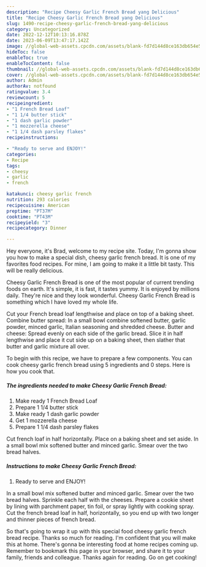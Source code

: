 ```yaml
---
description: "Recipe Cheesy Garlic French Bread yang Delicious"
title: "Recipe Cheesy Garlic French Bread yang Delicious"
slug: 1490-recipe-cheesy-garlic-french-bread-yang-delicious
category: Uncategorized
date: 2022-12-12T10:13:16.878Z
date: 2023-06-09T13:47:17.142Z
image: //global-web-assets.cpcdn.com/assets/blank-fd7d144d8ce163db654e5a02c40b08a2775adb7897d16e4062681dc7e1b2800f.png
hideToc: false
enableToc: true
enableTocContent: false
thumbnail: //global-web-assets.cpcdn.com/assets/blank-fd7d144d8ce163db654e5a02c40b08a2775adb7897d16e4062681dc7e1b2800f.png
cover: //global-web-assets.cpcdn.com/assets/blank-fd7d144d8ce163db654e5a02c40b08a2775adb7897d16e4062681dc7e1b2800f.png
author: Admin
authorAv: notfound
ratingvalue: 3.4
reviewcount: 5
recipeingredient:
- "1 French Bread Loaf"
- "1 1/4 butter stick"
- "1 dash garlic powder"
- "1 mozzerella cheese"
- "1 1/4 dash parsley flakes"
recipeinstructions:

- "Ready to serve and ENJOY!"
categories:
- Recipe
tags:
- cheesy
- garlic
- french

katakunci: cheesy garlic french 
nutrition: 293 calories
recipecuisine: American
preptime: "PT37M"
cooktime: "PT43M"
recipeyield: "3"
recipecategory: Dinner

---
```



Hey everyone, it's Brad, welcome to my recipe site. Today, I'm gonna show you how to make a special dish, cheesy garlic french bread. It is one of my favorites food recipes. For mine, I am going to make it a little bit tasty. This will be really delicious.

Cheesy Garlic French Bread is one of the most popular of current trending foods on earth. It's simple, it is fast, it tastes yummy. It is enjoyed by millions daily. They're nice and they look wonderful. Cheesy Garlic French Bread is something which I have loved my whole life.

Cut your French bread loaf lengthwise and place on top of a baking sheet. Combine butter spread: In a small bowl combine softened butter, garlic powder, minced garlic, Italian seasoning and shredded cheese. Butter and cheese: Spread evenly on each side of the garlic bread. Slice it in half lengthwise and place it cut side up on a baking sheet, then slather that butter and garlic mixture all over.


To begin with this recipe, we have to prepare a few components. You can cook cheesy garlic french bread using 5 ingredients and 0 steps. Here is how you cook that.

<!--inarticleads1-->

##### The ingredients needed to make Cheesy Garlic French Bread:

1. Make ready 1 French Bread Loaf
1. Prepare 1 1/4 butter stick
1. Make ready 1 dash garlic powder
1. Get 1 mozzerella cheese
1. Prepare 1 1/4 dash parsley flakes


Cut french loaf in half horizontally. Place on a baking sheet and set aside. In a small bowl mix softened butter and minced garlic. Smear over the two bread halves. 

<!--inarticleads2-->

##### Instructions to make Cheesy Garlic French Bread:


1. Ready to serve and ENJOY!

In a small bowl mix softened butter and minced garlic. Smear over the two bread halves. Sprinkle each half with the cheeses. Prepare a cookie sheet by lining with parchment paper, tin foil, or spray lightly with cooking spray. Cut the french bread loaf in half, horizontally, so you end up with two longer and thinner pieces of french bread. 

So that's going to wrap it up with this special food cheesy garlic french bread recipe. Thanks so much for reading. I'm confident that you will make this at home. There's gonna be interesting food at home recipes coming up. Remember to bookmark this page in your browser, and share it to your family, friends and colleague. Thanks again for reading. Go on get cooking!
